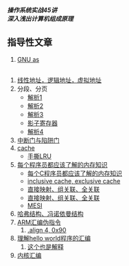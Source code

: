 ___操作系统实战45讲___      
___深入浅出计算机组成原理___      

##  指导性文章
1.  [GNU as](https://sourceware.org/binutils/docs/as/Manual.html)     

##  
1.  [线性地址，逻辑地址，虚拟地址](https://www.zhihu.com/question/29918252/answer/163114415)      
2.  分段、分页     
     + [解析1](https://blog.csdn.net/weixin_39763293/article/details/111291725)     
     + [解析2](https://www.cnblogs.com/kelamoyujuzhen/p/10555924.html)      
     + [解析3](https://segmentfault.com/a/1190000019974225)       
     + [影子寄存器](https://onestraw.github.io/linux/shadow-registers/)       
     + [解析4](https://book.51cto.com/art/202103/653938.htm)      
3.  [中断门与陷阱门](http://blog.chinaunix.net/uid-12307167-id-2946996.html)     
4.  [cache](https://blog.csdn.net/starter_____/article/details/97389110)        
    + [手撕LRU](https://segmentfault.com/a/1190000038714624)        
5.  [每个程序员都应该了解的内存知识](https://www.cnblogs.com/mikewolf2002/archive/2013/04/13/3017714.html)       
    + [每个C程序员都应该了解的内存知识](https://segmentfault.com/a/1190000022531638)      
    + [inclusive cache, exclusive cache](https://developer.arm.com/documentation/den0024/a/Caches/Cache-terminology/Inclusive-and-exclusive-caches)         
    + [直接映射、组关联、全关联](https://developer.arm.com/documentation/den0024/a/Caches/Cache-terminology/Inclusive-and-exclusive-caches)       
    + [直接映射、组关联、全关联](https://www.cxyzjd.com/article/weixin_42649617/105092395)      
    + [MESI](https://www.cnblogs.com/yanlong300/p/8986041.html)     
6.  [哈弗结构、冯诺依曼结构](https://xhy3054.github.io/hafuo-feng-struct/)				
7.  [ARM汇编伪指令](https://www.linuxidc.com/Linux/2016-11/137136.htm)          
    1.  [.align 4, 0x90](https://blog.csdn.net/zsj1126/article/details/103081954)     
8.  [理解hello world程序的汇编](https://stackoverflow.com/questions/15284947/understanding-gcc-s-output/15285058#15285058)      
    1.  [这个也是解释](https://www.jianshu.com/p/e385ff61dd7c)      
9.  [内核汇编](https://blog.csdn.net/armlinuxww/article/details/13168075)     
